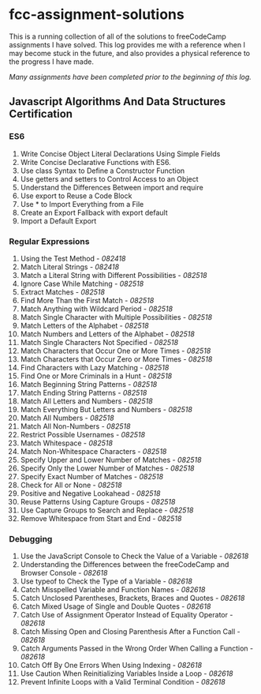 # fcc-assignment-solutions
This is a running collection of all of the solutions to freeCodeCamp assignments I have solved. This log provides me with a reference 
when I may become stuck in the future, and also provides a physical reference to the progress I have made. 

*Many assignments have been completed prior to the beginning of this log.*
## Javascript Algorithms And Data Structures Certification <br>
### ES6 <br>
1. Write Concise Object Literal Declarations Using Simple Fields<br>
2. Write Concise Declarative Functions with ES6.<br>
3. Use class Syntax to Define a Constructor Function<br>
5. Use getters and setters to Control Access to an Object<br>
6. Understand the Differences Between import and require<br>
7. Use export to Reuse a Code Block<br>
8. Use * to Import Everything from a File<br>
9. Create an Export Fallback with export default<br>
10. Import a Default Export<br>
### Regular Expressions <br>
1. Using the Test Method - *082418*<br>
2. Match Literal Strings - *082418*<br>
3. Match a Literal String with Different Possibilities - *082518*<br>
4. Ignore Case While Matching - *082518*<br>
5. Extract Matches - *082518*<br>
6. Find More Than the First Match - *082518*<br>
7. Match Anything with Wildcard Period - *082518*<br>
8. Match Single Character with Multiple Possibilities - *082518*<br>
9. Match Letters of the Alphabet - *082518*<br>
10. Match Numbers and Letters of the Alphabet - *082518*<br>
11. Match Single Characters Not Specified - *082518*<br>
12. Match Characters that Occur One or More Times - *082518*<br>
13. Match Characters that Occur Zero or More Times - *082518*<br>
14. Find Characters with Lazy Matching - *082518*<br>
15. Find One or More Criminals in a Hunt - *082518*<br>
16. Match Beginning String Patterns - *082518*<br>
17. Match Ending String Patterns - *082518*<br>
18. Match All Letters and Numbers - *082518*<br>
19. Match Everything But Letters and Numbers - *082518*<br>
20. Match All Numbers - *082518*<br>
21. Match All Non-Numbers - *082518*<br>
22. Restrict Possible Usernames - *082518*<br>
23. Match Whitespace - *082518*<br>
24. Match Non-Whitespace Characters - *082518*<br>
25. Specify Upper and Lower Number of Matches - *082518*<br>
26. Specify Only the Lower Number of Matches - *082518*<br>
27. Specify Exact Number of Matches - *082518*<br>
28. Check for All or None - *082518*<br>
29. Positive and Negative Lookahead - *082518*<br>
30. Reuse Patterns Using Capture Groups - *082518*<br>
31. Use Capture Groups to Search and Replace - *082518*<br>
32. Remove Whitespace from Start and End - *082518*<br>
### Debugging <br>
1. Use the JavaScript Console to Check the Value of a Variable - *082618*<br>
2. Understanding the Differences between the freeCodeCamp and Browser Console - *082618*<br>
3. Use typeof to Check the Type of a Variable - *082618*<br>
4. Catch Misspelled Variable and Function Names - *082618*<br>
5. Catch Unclosed Parentheses, Brackets, Braces and Quotes - *082618*<br>
6. Catch Mixed Usage of Single and Double Quotes - *082618*<br>
7. Catch Use of Assignment Operator Instead of Equality Operator - *082618*<br>
8. Catch Missing Open and Closing Parenthesis After a Function Call - *082618*<br>
9. Catch Arguments Passed in the Wrong Order When Calling a Function - *082618*<br>
10. Catch Off By One Errors When Using Indexing - *082618*<br>
11. Use Caution When Reinitializing Variables Inside a Loop - *082618*<br>
12. Prevent Infinite Loops with a Valid Terminal Condition - *082618*<br>